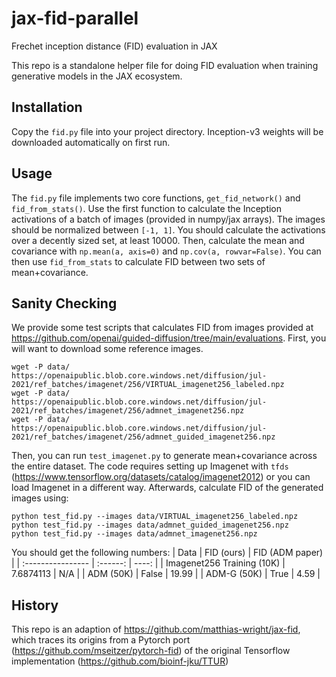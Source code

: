 # jax-fid-parallel
Frechet inception distance (FID) evaluation in JAX

This repo is a standalone helper file for doing FID evaluation when training generative models in the JAX ecosystem. 

## Installation
Copy the `fid.py` file into your project directory. Inception-v3 weights will be downloaded automatically on first run.

## Usage
The `fid.py` file implements two core functions, `get_fid_network()` and `fid_from_stats()`. Use the first function to calculate the Inception activations of a batch of images (provided in numpy/jax arrays). The images should be normalized between `[-1, 1]`. You should calculate the activations over a decently sized set, at least 10000. Then, calculate the mean and covariance with `np.mean(a, axis=0)` and `np.cov(a, rowvar=False)`. You can then use `fid_from_stats` to calculate FID between two sets of mean+covariance.

## Sanity Checking
We provide some test scripts that calculates FID from images provided at https://github.com/openai/guided-diffusion/tree/main/evaluations.
First, you will want to download some reference images.
```
wget -P data/ https://openaipublic.blob.core.windows.net/diffusion/jul-2021/ref_batches/imagenet/256/VIRTUAL_imagenet256_labeled.npz
wget -P data/ https://openaipublic.blob.core.windows.net/diffusion/jul-2021/ref_batches/imagenet/256/admnet_imagenet256.npz
wget -P data/ https://openaipublic.blob.core.windows.net/diffusion/jul-2021/ref_batches/imagenet/256/admnet_guided_imagenet256.npz
```
Then, you can run `test_imagenet.py` to generate mean+covariance across the entire dataset. The code requires setting up Imagenet with `tfds` (https://www.tensorflow.org/datasets/catalog/imagenet2012) or you can load Imagenet in a different way.
Afterwards, calculate FID of the generated images using:
```
python test_fid.py --images data/VIRTUAL_imagenet256_labeled.npz
python test_fid.py --images data/admnet_guided_imagenet256.npz
python test_fid.py --images data/admnet_imagenet256.npz
```
You should get the following numbers:
| Data              | FID (ours) | FID (ADM paper) |
| :---------------- | :------: | ----: |
| Imagenet256 Training (10K)        |   7.6874113   | N/A |
| ADM (50K)    |  False   | 19.99 |
| ADM-G (50K)           |   True   | 4.59 |


## History
This repo is an adaption of https://github.com/matthias-wright/jax-fid, which traces its origins from a Pytorch port (https://github.com/mseitzer/pytorch-fid) of the original Tensorflow implementation (https://github.com/bioinf-jku/TTUR)
